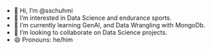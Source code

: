 - 👋 Hi, I’m @sschuhmi
- 👀 I’m interested in Data Science and endurance sports.
- 🌱 I’m currently learning GenAI, and Data Wrangling with MongoDb.
- 💞️ I’m looking to collaborate on Data Science projects.
- 😄 Pronouns: he/him

<!---
sschuhmi/sschuhmi is a ✨ special ✨ repository because its `README.md` (this file) appears on your GitHub profile.
You can click the Preview link to take a look at your changes.
--->

